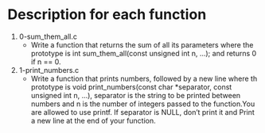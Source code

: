# Description for each function

1. 0-sum_them_all.c
   * Write a function that returns the sum of all its parameters where the prototype is int sum_them_all(const unsigned int n, ...); and returns 0 if n == 0.
2. 1-print_numbers.c
   * Write a function that prints numbers, followed by a new line where th prototype is void print_numbers(const char *separator, const unsigned int n, ...), separator is the string to be printed between numbers and n is the number of integers passed to the function.You are allowed to use printf. If separator is NULL, don’t print it and Print a new line at the end of your function. 
